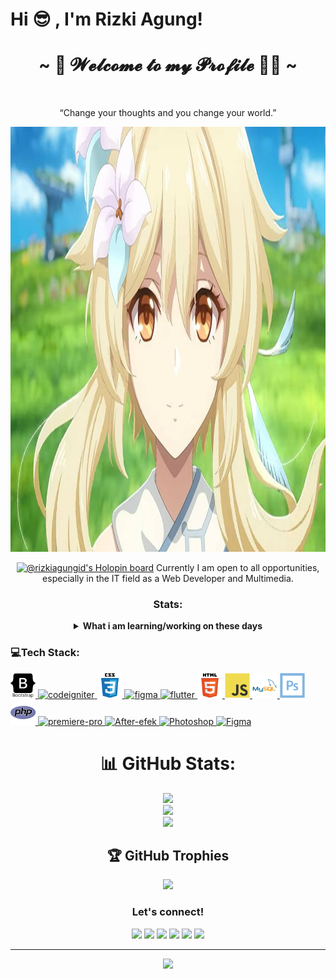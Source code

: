 # Hi 😎 , I'm Rizki Agung!

 <div>
  <center>
<h1 align       = "center">~ 🤖 𝓦𝓮𝓵𝓬𝓸𝓶𝓮 𝓽𝓸 𝓶𝔂 𝓟𝓻𝓸𝓯𝓲𝓵𝓮 👨‍✈️ ~</h1>
<br>
<div align      = "center">
   <p>“Change your thoughts and you change your world.”</p>
  </a>
  </div>
  <img src="https://github.com/rizkiagungid/rizkiagungid/blob/main/Genshin-Impact-anime.jpg" width="720" height="680">
<br>

[![@rizkiagungid's Holopin board](https://holopin.me/rizkiagungid)](https://holopin.io/@rizkiagungid)
Currently I am open to all opportunities, especially in the IT field as a Web Developer and Multimedia.

### Stats:

<details>
 <summary><strong>What i am learning/working on these days</strong></summary>
    - 🔭 I’m currently working in <a href="http://rasxmedia.com" target="_blank">RasxMedia Indonesia</a> as Web Developer</br>
    - 🌱 I’m currently learning Codeigniter</br>
    - 💬 Ask me about anything.</br>
     - 👤 Portofolio: <a href="http://dev.rasxmedia.com/u/rasx" target="_blank">check here</a></br>
    - 📫 How to reach me: <a href="mailto:mrrizkiagung@gmail.com">Email me!</a>  </br>
</details>

<h3 align             = "left">💻Tech Stack:</h3>
<p align              = "left"> <a href="https://getbootstrap.com" target="_blank" rel="noreferrer"> <img src="https://raw.githubusercontent.com/devicons/devicon/master/icons/bootstrap/bootstrap-plain-wordmark.svg" alt="bootstrap" width="40" height="40"/> </a> <a href="https://codeigniter.com" target="_blank" rel="noreferrer"> <img src="https://cdn.worldvectorlogo.com/logos/codeigniter.svg" alt="codeigniter" width="40" height="40"/> </a> <a href="https://www.w3schools.com/css/" target="_blank" rel="noreferrer"> <img src="https://raw.githubusercontent.com/devicons/devicon/master/icons/css3/css3-original-wordmark.svg" alt="css3" width="40" height="40"/> </a><a href="https://www.figma.com/" target="_blank" rel="noreferrer"> <img src="https://www.vectorlogo.zone/logos/figma/figma-icon.svg" alt="figma" width="40" height="40"/> </a> <a href="https://flutter.dev" target="_blank" rel="noreferrer"> <img src="https://www.vectorlogo.zone/logos/flutterio/flutterio-icon.svg" alt="flutter" width="40" height="40"/> <a href="https://www.w3.org/html/" target="_blank" rel="noreferrer"> <img src="https://raw.githubusercontent.com/devicons/devicon/master/icons/html5/html5-original-wordmark.svg" alt="html5" width="40" height="40"/> </a> <a href="https://www.adobe.com/in/products/illustrator.html" target="_blank" rel="noreferrer"> <a href="https://developer.mozilla.org/en-US/docs/Web/JavaScript" target="_blank" rel="noreferrer"> <img src="https://raw.githubusercontent.com/devicons/devicon/master/icons/javascript/javascript-original.svg" alt="javascript" width="40" height="40"/> </a> <a href="https://www.mysql.com/" target="_blank" rel="noreferrer"> <img src="https://raw.githubusercontent.com/devicons/devicon/master/icons/mysql/mysql-original-wordmark.svg" alt="mysql" width="40" height="40"/> </a>
 <a href="https://www.photoshop.com/en" target="_blank" rel="noreferrer"> <img src="https://raw.githubusercontent.com/devicons/devicon/master/icons/photoshop/photoshop-line.svg" alt="photoshop" width="40" height="40"/> </a> <a href="https://www.php.net" target="_blank" rel="noreferrer"> <img src="https://raw.githubusercontent.com/devicons/devicon/master/icons/php/php-original.svg" alt="php" width="40" height="40"/> </a>  </a>  <a 
<a href="https://adobe.com/" target="_blank" rel="noreferrer"><img src="https://cdn.jsdelivr.net/gh/devicons/devicon/icons/premierepro/premierepro-original.svg" alt="premiere-pro" width="40" height="40"/> </a>
<a href="https://adobe.com/" target="_blank" rel="noreferrer"><img src="https://cdn.jsdelivr.net/gh/devicons/devicon/icons/aftereffects/aftereffects-original.svg" alt="After-efek" width="40" height="40"/> </a><a href="#" target="_blank" rel="noreferrer"><img src="https://github.com/rizkiagungid/skill-icons/blob/main/icons/Photoshop.svg" alt="Photoshop" width="40" height="40"/> </a>
  <a href="#" target="_blank" rel="noreferrer"><img src="https://github.com/rizkiagungid/skill-icons/blob/main/icons/Figma-Light.svg" alt="Figma" width="40" height="40"/> </a>
</p>

# 📊 GitHub Stats:
![](https://github-readme-stats.vercel.app/api?username=rizkiagungid&theme=blueberry&hide_border=false&include_all_commits=false&count_private=false)<br/>
![](https://github-readme-streak-stats.herokuapp.com/?user=rizkiagungid&theme=blueberry&hide_border=false)<br/>
![](https://github-readme-stats.vercel.app/api/top-langs/?username=rizkiagungid&theme=blueberry&hide_border=false&include_all_commits=false&count_private=false&layout=compact)
 
## 🏆 GitHub Trophies
![](https://github-profile-trophy.vercel.app/?username=rizkiagungid&theme=tokyonight&no-frame=false&no-bg=true&margin-w=4)

           
### Let's connect!

<p>
    <a href="https://dev.rasxmedia.com/u/rasx" target="_blank"><img src="https://img.shields.io/badge/Website-https://rizkiagungid.com-green?" /></a>
    <a href="https://www.linkedin.com/in/rizki-agung-sentosa-7b272617a/" target="_blank"><img src="https://img.shields.io/badge/rizkiagungid-30302f?style=flat&logo=linkedin" /></a>
    <a href="https://twitter.com/rizkiagungin" target="_blank"><img src="https://img.shields.io/badge/@rizkiagungin-30302f?style=flat&logo=twitter" /></a>
    <a href="https://www.instagram.com/rizkiagung.id" target="_blank"><img src="https://img.shields.io/badge/@rizkiagung.id-30302f?style=flat&logo=instagram" /></a>
    <a href="https://www.facebook.com/rizkiagungsx" target="_blank"><img src="https://img.shields.io/badge/rizkiagungsx-30302f?style=flat&logo=facebook" /></a>
    <a href="https://www.youtube.com/rizkiagungsentosa" target="_blank"><img src="https://img.shields.io/badge/rizkiagungsentosa-30302f?style=flat&logo=youtube" /></a>
</p>

---
[![](https://visitcount.itsvg.in/api?id=rizkiagungid&icon=7&color=0)](https://visitcount.itsvg.in)

